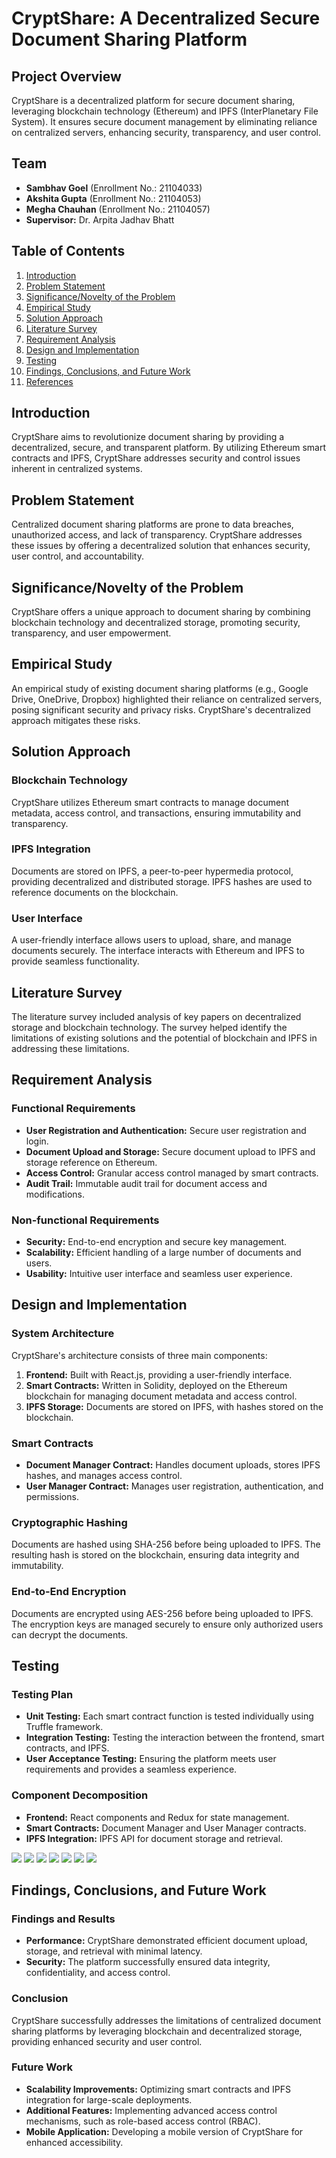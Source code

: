 # CryptShare: A Decentralized Secure Document Sharing Platform

## Project Overview
CryptShare is a decentralized platform for secure document sharing, leveraging blockchain technology (Ethereum) and IPFS (InterPlanetary File System). It ensures secure document management by eliminating reliance on centralized servers, enhancing security, transparency, and user control.

## Team
- **Sambhav Goel** (Enrollment No.: 21104033)
- **Akshita Gupta** (Enrollment No.: 21104053)
- **Megha Chauhan** (Enrollment No.: 21104057)
- **Supervisor:** Dr. Arpita Jadhav Bhatt

## Table of Contents
1. [Introduction](#introduction)
2. [Problem Statement](#problem-statement)
3. [Significance/Novelty of the Problem](#significancenovelty-of-the-problem)
4. [Empirical Study](#empirical-study)
5. [Solution Approach](#solution-approach)
6. [Literature Survey](#literature-survey)
7. [Requirement Analysis](#requirement-analysis)
8. [Design and Implementation](#design-and-implementation)
9. [Testing](#testing)
10. [Findings, Conclusions, and Future Work](#findings-conclusions-and-future-work)
11. [References](#references)

## Introduction
CryptShare aims to revolutionize document sharing by providing a decentralized, secure, and transparent platform. By utilizing Ethereum smart contracts and IPFS, CryptShare addresses security and control issues inherent in centralized systems.

## Problem Statement
Centralized document sharing platforms are prone to data breaches, unauthorized access, and lack of transparency. CryptShare addresses these issues by offering a decentralized solution that enhances security, user control, and accountability.

## Significance/Novelty of the Problem
CryptShare offers a unique approach to document sharing by combining blockchain technology and decentralized storage, promoting security, transparency, and user empowerment.

## Empirical Study
An empirical study of existing document sharing platforms (e.g., Google Drive, OneDrive, Dropbox) highlighted their reliance on centralized servers, posing significant security and privacy risks. CryptShare's decentralized approach mitigates these risks.

## Solution Approach
### Blockchain Technology
CryptShare utilizes Ethereum smart contracts to manage document metadata, access control, and transactions, ensuring immutability and transparency.

### IPFS Integration
Documents are stored on IPFS, a peer-to-peer hypermedia protocol, providing decentralized and distributed storage. IPFS hashes are used to reference documents on the blockchain.

### User Interface
A user-friendly interface allows users to upload, share, and manage documents securely. The interface interacts with Ethereum and IPFS to provide seamless functionality.

## Literature Survey
The literature survey included analysis of key papers on decentralized storage and blockchain technology. The survey helped identify the limitations of existing solutions and the potential of blockchain and IPFS in addressing these limitations.

## Requirement Analysis
### Functional Requirements
- **User Registration and Authentication:** Secure user registration and login.
- **Document Upload and Storage:** Secure document upload to IPFS and storage reference on Ethereum.
- **Access Control:** Granular access control managed by smart contracts.
- **Audit Trail:** Immutable audit trail for document access and modifications.

### Non-functional Requirements
- **Security:** End-to-end encryption and secure key management.
- **Scalability:** Efficient handling of a large number of documents and users.
- **Usability:** Intuitive user interface and seamless user experience.

## Design and Implementation
### System Architecture
CryptShare's architecture consists of three main components:
1. **Frontend:** Built with React.js, providing a user-friendly interface.
2. **Smart Contracts:** Written in Solidity, deployed on the Ethereum blockchain for managing document metadata and access control.
3. **IPFS Storage:** Documents are stored on IPFS, with hashes stored on the blockchain.

### Smart Contracts
- **Document Manager Contract:** Handles document uploads, stores IPFS hashes, and manages access control.
- **User Manager Contract:** Manages user registration, authentication, and permissions.

### Cryptographic Hashing
Documents are hashed using SHA-256 before being uploaded to IPFS. The resulting hash is stored on the blockchain, ensuring data integrity and immutability.

### End-to-End Encryption
Documents are encrypted using AES-256 before being uploaded to IPFS. The encryption keys are managed securely to ensure only authorized users can decrypt the documents.

## Testing
### Testing Plan
- **Unit Testing:** Each smart contract function is tested individually using Truffle framework.
- **Integration Testing:** Testing the interaction between the frontend, smart contracts, and IPFS.
- **User Acceptance Testing:** Ensuring the platform meets user requirements and provides a seamless experience.

### Component Decomposition
- **Frontend:** React components and Redux for state management.
- **Smart Contracts:** Document Manager and User Manager contracts.
- **IPFS Integration:** IPFS API for document storage and retrieval.

![](images/0.png)
![](images/1.png)
![](images/2.png)
![](images/3.png)
![](images/4.png)
![](images/5.png)
![](images/6.png)

## Findings, Conclusions, and Future Work
### Findings and Results
- **Performance:** CryptShare demonstrated efficient document upload, storage, and retrieval with minimal latency.
- **Security:** The platform successfully ensured data integrity, confidentiality, and access control.

### Conclusion
CryptShare successfully addresses the limitations of centralized document sharing platforms by leveraging blockchain and decentralized storage, providing enhanced security and user control.

### Future Work
- **Scalability Improvements:** Optimizing smart contracts and IPFS integration for large-scale deployments.
- **Additional Features:** Implementing advanced access control mechanisms, such as role-based access control (RBAC).
- **Mobile Application:** Developing a mobile version of CryptShare for enhanced accessibility.
